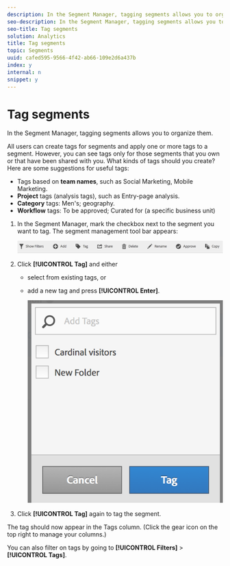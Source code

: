 ```yaml
---
description: In the Segment Manager, tagging segments allows you to organize them.
seo-description: In the Segment Manager, tagging segments allows you to organize them.
seo-title: Tag segments
solution: Analytics
title: Tag segments
topic: Segments
uuid: cafed595-9566-4f42-ab66-109e2d6a437b
index: y
internal: n
snippet: y
---
```


# Tag segments

In the Segment Manager, tagging segments allows you to organize them.

All users can create tags for segments and apply one or more tags to a segment. However, you can see tags only for those segments that you own or that have been shared with you. What kinds of tags should you create? Here are some suggestions for useful tags:

* Tags based on **team names**, such as Social Marketing, Mobile Marketing. 
* **Project** tags (analysis tags), such as Entry-page analysis. 
* **Category** tags: Men's; geography. 
* **Workflow** tags: To be approved; Curated for (a specific business unit)

1. In the Segment Manager, mark the checkbox next to the segment you want to tag. The segment management tool bar appears:

   ![](assets/segment_mgmt_toolbar.png)

1. Click **[!UICONTROL Tag]** and either

    * select from existing tags, or 
    * add a new tag and press **[!UICONTROL Enter]**.

      ![](assets/tagging_ui.png)

1. Click **[!UICONTROL Tag]** again to tag the segment.

The tag should now appear in the Tags column. (Click the gear icon on the top right to manage your columns.)

You can also filter on tags by going to **[!UICONTROL Filters]** > **[!UICONTROL Tags]**. 
